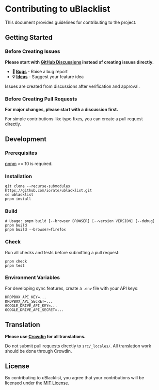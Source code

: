 # Contributing to uBlacklist

This document provides guidelines for contributing to the project.

## Getting Started

### Before Creating Issues

**Please start with [GitHub Discussions](https://github.com/iorate/ublacklist/discussions) instead of creating issues directly.**

- **🐛 [Bugs](https://github.com/iorate/ublacklist/discussions/new?category=bugs)** - Raise a bug report
- **💡 [Ideas](https://github.com/iorate/ublacklist/discussions/new?category=ideas)** - Suggest your feature idea

Issues are created from discussions after verification and approval.

### Before Creating Pull Requests

**For major changes, please start with a discussion first.**

For simple contributions like typo fixes, you can create a pull request directly.

## Development

### Prerequisites

[pnpm](https://pnpm.io/) >= 10 is required.

### Installation

```shell
git clone --recurse-submodules https://github.com/iorate/ublacklist.git
cd ublacklist
pnpm install
```

### Build

```shell
# Usage: pnpm build [--browser BROWSER] [--version VERSION] [--debug]
pnpm build
pnpm build --browser=firefox
```

### Check

Run all checks and tests before submitting a pull request:

```shell
pnpm check
pnpm test
```

### Environment Variables

For developing sync features, create a `.env` file with your API keys:

```
DROPBOX_API_KEY=...
DROPBOX_API_SECRET=...
GOOGLE_DRIVE_API_KEY=...
GOOGLE_DRIVE_API_SECRET=...
```

## Translation

**Please use [Crowdin](https://crowdin.com/project/ublacklist) for all translations.**

Do not submit pull requests directly to `src/_locales/`. All translation work should be done through Crowdin.

## License

By contributing to uBlacklist, you agree that your contributions will be licensed under the [MIT License](LICENSE.txt).
